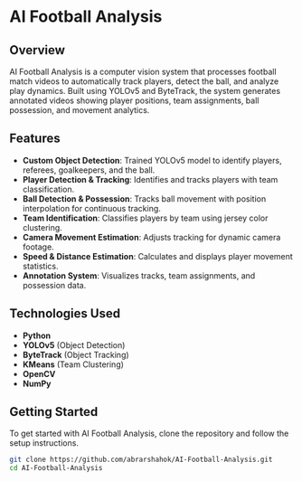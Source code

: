 # AI Football Analysis

## Overview

AI Football Analysis is a computer vision system that processes football match videos to automatically track players, detect the ball, and analyze play dynamics. Built using YOLOv5 and ByteTrack, the system generates annotated videos showing player positions, team assignments, ball possession, and movement analytics.

## Features

- **Custom Object Detection**: Trained YOLOv5 model to identify players, referees, goalkeepers, and the ball.
- **Player Detection & Tracking**: Identifies and tracks players with team classification.
- **Ball Detection & Possession**: Tracks ball movement with position interpolation for continuous tracking.
- **Team Identification**: Classifies players by team using jersey color clustering.
- **Camera Movement Estimation**: Adjusts tracking for dynamic camera footage.
- **Speed & Distance Estimation**: Calculates and displays player movement statistics.
- **Annotation System**: Visualizes tracks, team assignments, and possession data.

## Technologies Used

- **Python**
- **YOLOv5** (Object Detection)
- **ByteTrack** (Object Tracking)
- **KMeans** (Team Clustering)
- **OpenCV**
- **NumPy**

## Getting Started

To get started with AI Football Analysis, clone the repository and follow the setup instructions.

```sh
git clone https://github.com/abrarshahok/AI-Football-Analysis.git
cd AI-Football-Analysis
```
